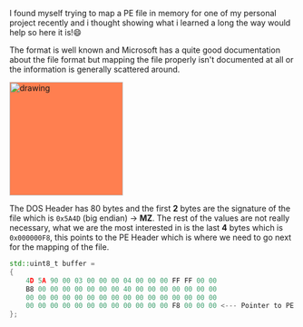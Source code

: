 I found myself trying to map a PE file in memory for one of my personal project recently and i thought showing what i learned a long the way would help so here it is!:smile:

The format is well known and Microsoft has a quite good documentation about the file format but mapping the file properly isn't documented at all or the information is generally scattered around.

<img src="https://upload.wikimedia.org/wikipedia/commons/7/70/Portable_Executable_32_bit_Structure_in_SVG.svg" alt="drawing" width="200" style="background-color: coral;"/>

The DOS Header has 80 bytes and the first **2** bytes are the signature of the file which is `0x5A4D` (big endian) -> **MZ**. The rest of the values are not really necessary, what we are the most interested in is the last **4** bytes which is `0x000000F8`, this points to the PE Header which is where we need to go next for the mapping of the file.

```cpp
std::uint8_t buffer = 
{   
	4D 5A 90 00 03 00 00 00 04 00 00 00 FF FF 00 00 
	B8 00 00 00 00 00 00 00 40 00 00 00 00 00 00 00 
	00 00 00 00 00 00 00 00 00 00 00 00 00 00 00 00 
	00 00 00 00 00 00 00 00 00 00 00 00 F8 00 00 00 <--- Pointer to PE Header
};
```
